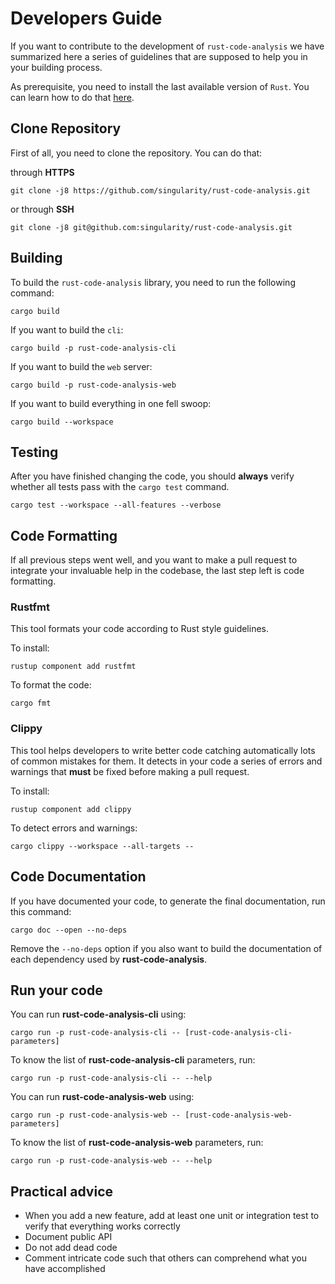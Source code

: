 # Developers Guide

If you want to contribute to the development of `rust-code-analysis` we have
summarized here a series of guidelines that are supposed to help you in your
building process.

As prerequisite, you need to install the last available version of `Rust`.
You can learn how to do that
<a href="https://www.rust-lang.org/tools/install" target="_blank">here</a>.

## Clone Repository

First of all, you need to clone the repository.
You can do that:

through **HTTPS**

```
git clone -j8 https://github.com/singularity/rust-code-analysis.git
```

or through **SSH**

```
git clone -j8 git@github.com:singularity/rust-code-analysis.git
```

## Building

To build the `rust-code-analysis` library, you need to run the following
command:

```console
cargo build
```

If you want to build the `cli`:

```console
cargo build -p rust-code-analysis-cli
```

If you want to build the `web` server:

```console
cargo build -p rust-code-analysis-web
```

If you want to build everything in one fell swoop:

```console
cargo build --workspace
```

## Testing

After you have finished changing the code, you should **always** verify whether
all tests pass with the `cargo test` command.

```console
cargo test --workspace --all-features --verbose
```

## Code Formatting

If all previous steps went well, and you want to make a pull request
to integrate your invaluable help in the codebase, the last step left is
code formatting.

### Rustfmt

This tool formats your code according to Rust style guidelines.

To install:

```console
rustup component add rustfmt
```

To format the code:

```console
cargo fmt
```

### Clippy

This tool helps developers to write better code catching automatically lots of
common mistakes for them. It detects in your code a series of errors and
warnings that **must** be fixed before making a pull request.

To install:

```console
rustup component add clippy
```

To detect errors and warnings:

```console
cargo clippy --workspace --all-targets --
```

## Code Documentation

If you have documented your code, to generate the final documentation,
run this command:

```console
cargo doc --open --no-deps
```

Remove the `--no-deps` option if you also want to build the documentation of
each dependency used by **rust-code-analysis**.

## Run your code

You can run **rust-code-analysis-cli** using:

```console
cargo run -p rust-code-analysis-cli -- [rust-code-analysis-cli-parameters]
```

To know the list of **rust-code-analysis-cli** parameters, run:

```console
cargo run -p rust-code-analysis-cli -- --help
```

You can run **rust-code-analysis-web** using:

```console
cargo run -p rust-code-analysis-web -- [rust-code-analysis-web-parameters]
```

To know the list of **rust-code-analysis-web** parameters, run:

```console
cargo run -p rust-code-analysis-web -- --help
```

## Practical advice

- When you add a new feature, add at least one unit or integration test to
  verify that everything works correctly
- Document public API
- Do not add dead code
- Comment intricate code such that others can comprehend what you have
  accomplished
